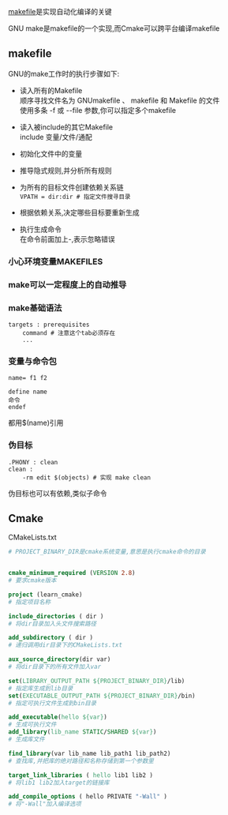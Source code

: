[makefile](https://seisman.github.io/how-to-write-makefile/overview.html)是实现自动化编译的关键

GNU make是makefile的一个实现,而Cmake可以跨平台编译makefile

## makefile
GNU的make工作时的执行步骤如下:
- 读入所有的Makefile  
顺序寻找文件名为 GNUmakefile 、 makefile 和 Makefile 的文件  
使用多条 -f 或 --file 参数,你可以指定多个makefile

- 读入被include的其它Makefile  
include 变量/文件/通配

- 初始化文件中的变量

- 推导隐式规则,并分析所有规则

- 为所有的目标文件创建依赖关系链  
`VPATH = dir:dir # 指定文件搜寻目录`

- 根据依赖关系,决定哪些目标要重新生成

- 执行生成命令  
在命令前面加上-,表示忽略错误
### 小心环境变量MAKEFILES
### make可以一定程度上的自动推导

### make基础语法
```make
targets : prerequisites
    command # 注意这个tab必须存在
    ...
```
### 变量与命令包
```make
name= f1 f2

define name
命令
endef
```
都用$(name)引用

### 伪目标
```
.PHONY : clean
clean :
    -rm edit $(objects) # 实现 make clean
```
伪目标也可以有依赖,类似子命令

## Cmake
CMakeLists.txt
```cmake
# PROJECT_BINARY_DIR是cmake系统变量,意思是执行cmake命令的目录


cmake_minimum_required (VERSION 2.8)
# 要求cmake版本

project (learn_cmake)
# 指定项目名称

include_directories ( dir )
# 将dir目录加入头文件搜索路径

add_subdirectory ( dir )
# 递归调用dir目录下的CMakeLists.txt

aux_source_directory(dir var)
# 将dir目录下的所有文件加入var

set(LIBRARY_OUTPUT_PATH ${PROJECT_BINARY_DIR}/lib)
# 指定库生成到lib目录
set(EXECUTABLE_OUTPUT_PATH ${PROJECT_BINARY_DIR}/bin)
# 指定可执行文件生成到bin目录

add_executable(hello ${var})
# 生成可执行文件
add_library(lib_name STATIC/SHARED ${var})
# 生成库文件

find_library(var lib_name lib_path1 lib_path2)
# 查找库,并把库的绝对路径和名称存储到第一个参数里

target_link_libraries ( hello lib1 lib2 )
# 将lib1 lib2加入target的链接库

add_compile_options ( hello PRIVATE "-Wall" )
# 将"-Wall"加入编译选项

```
